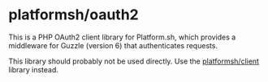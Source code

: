 # platformsh/oauth2

This is a PHP OAuth2 client library for Platform.sh, which provides a
middleware for Guzzle (version 6) that authenticates requests.

This library should probably not be used directly. Use the [platformsh/client](https://packagist.org/packages/platformsh/client) library instead.
